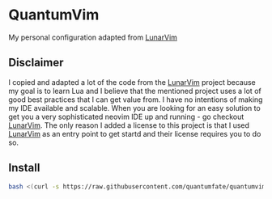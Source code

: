 # QuantumVim

My personal configuration adapted from [LunarVim](https://github.com/LunarVim/LunarVim)

## Disclaimer

I copied and adapted a lot of the code from the [LunarVim](https://github.com/LunarVim/LunarVim) project because my goal is to learn Lua and I believe that the mentioned project uses a lot of good best practices that I can get value from. I have no intentions of making my IDE available and scalable. When you are looking for an easy solution to get you a very sophisticated neovim IDE up and running - go checkout [LunarVim](https://github.com/LunarVim/LunarVim). The only reason I added a license to this project is that I used [LunarVim](https://github.com/LunarVim/LunarVim) as an entry point to get startd and their license requires you to do so.

## Install

```bash
bash <(curl -s https://raw.githubusercontent.com/quantumfate/quantumvim/main/utils/installer/install.sh)
```
